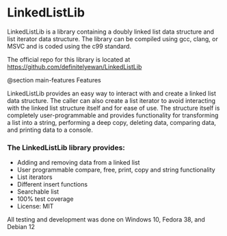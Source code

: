 # LinkedListLib
LinkedListLib is a library containing a doubly linked list data structure and list iterator data structure. The library can be compiled using gcc, clang, or MSVC and is coded using the c99 standard.

The official repo for this library is located at https://github.com/definitelyewan/LinkedListLib

@section main-features Features

LinkedListLib provides an easy way to interact with and create a linked list data structure. The caller
can also create a list iterator to avoid interacting with the linked list structure itself and for ease of
use. The structure itself is completely user-programmable and provides functionality for transforming a 
list into a string, performing a deep copy, deleting data, comparing data, and printing data to a console.

### The LinkedListLib library provides:

 - Adding and removing data from a linked list
 - User programmable compare, free, print, copy and string functionality
 - List iterators
 - Different insert functions
 - Searchable list
 - 100% test coverage
 - License: MIT

All testing and development was done on Windows 10, Fedora 38, and Debian 12